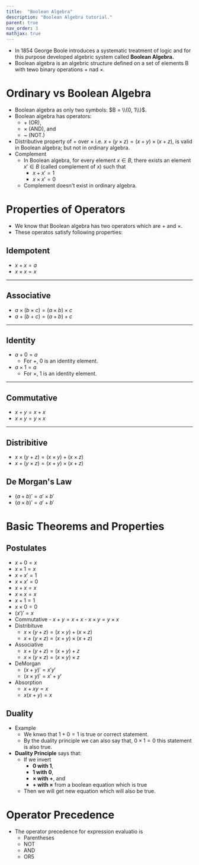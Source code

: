 ```yaml
---
title:  "Boolean Algebra"
description: "Boolean Algebra tutorial."
parent: true
nav_order: 3
mathjax: true
---
```


- In 1854 George Boole introduces a systematic treatment of logic and for this purpose developed algebric system called **Boolean Algebra.**
- Boolean algebra is an algebric structure defined on a set of elements B with tewo binary operations $+$ nad $\times$.

# Ordinary vs Boolean Algebra

- Boolean algebra as only two symbols: $B = \\{0, 1\\}$.
- Boolean algebra has operators: 
    - $+$ (OR),  
    - $\times$ (AND), and 
    - ~ (NOT.)
- Distributive property of $+$ over $\times$ i.e. $x + (y \times z) = (x + y) \times (x + z)$, is valid in Boolean algebra; but not in ordinary algebra.
- Complement
    - In Boolean algebra, for every element $x \in B$, there exists an element $x' \in B$ (called complement of $x$) such that
        - $x + x' = 1$
        - $x \times x' = 0$
    - Complement doesn't exist in ordinary algebra.

# Properties of Operators

- We know that Boolean algebra has two operators which are $+$ and $\times$.
- These operatos satisfy following properties:

## Idempotent

- $x + x = a$
- $x \times x = x$

***

## Associative

- $a \times (b \times c) = (a \times b) \times c$
- $a + (b + c) = (a + b) + c$

***

## Identity

- $a + 0 = a$
    - For $+$, 0 is an identity element.
- $a \times 1 = a$
    - For $\times$, 1 is an identity element.


***

## Commutative

- $x + y = x + x$
- $x \times y = y \times x$

***

## Distribitive

- $x \times (y + z) = (x \times y) + (x \times z)$
- $x + (y \times z) = (x + y) \times (x + z)$

## De Morgan's Law

- $(a+b)' = a' \times b'$
- $(a \times b)' = a' + b'$

# Basic Theorems and Properties

## Postulates

- $x + 0 = x$
- $x \times 1 = x$ 
- $x + x' = 1$
- $x \times x' = 0$
- $x + x = x$
- $x \times x = x$
- $x + 1 = 1$
- $x \times 0 = 0$
- $(x')' = x$
- Commutative
        - $x + y = x + x$
        - $x \times y = y \times x$
- Distribituve
    - $x \times (y + z) = (x \times y) + (x \times z)$
    - $x + (y \times z) = (x + y) \times (x + z)$
- Associative
    - $x + (y + z) = (x + y) + z$
    - $x \times (y \times z) = (x \times y) \times z$
- DeMorgan
    - $(x + y)' = x'y'$
    - $(x \times y)' = x' + y'$
- Absorption
    - $x + xy = x$
    - $x(x + y) = x$

## Duality

- Example   
    - We knwo that $1 + 0 = 1$ is true or correct statement.
    - By the duality principle we can also say that, $0 \times 1 = 0$ this statement is also true.
- **Duality Principle** says that:
    - If we invert
        - **0 with 1**,  
        - **1 with 0**, 
        - **$\times$ with $+$**, and 
        - **$+$ with $\times$** from a boolean equation which is true
    - Then we will get new equation which will also be true.


# Operator Precedence

- The operator precedence for expression evaluatio is
    - Parentheses
    - NOT
    - AND
    - OR5